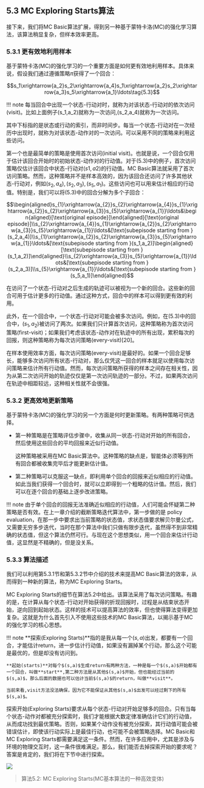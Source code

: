 ## 5.3 MC Exploring Starts算法

接下来，我们将MC Basic算法扩展，得到另一种基于蒙特卡洛(MC)的强化学习算法，该算法稍显复杂，但样本效率更高。

### 5.3.1 更有效地利用样本

基于蒙特卡洛(MC)的强化学习的一个重要方面是如何更有效地利用样本。具体来说，假设我们通过遵循策略$\pi$获得了一个回合：

$$s_1\xrightarrow{a_2}s_2\xrightarrow{a_4}s_1\xrightarrow{a_2}s_2\xrightarrow{a_3}s_5\xrightarrow{a_1}\ldots\tag{5.3}$$

!!! note
    每当回合中出现一个状态-行动对时，就称为对该状态-行动对的依次访问(visit)。比如上面例子(s_1,a_2)就称为一次访问,(s_2,a_4)就称为一次访问。

其中下标指的是状态或行动的索引，而非时间步。每当一个状态-行动对在一次经历中出现时，就称为对该状态-动作对的一次访问。可以采用不同的策略来利用这些访问。

第一个也是最简单的策略是使用首次访问(initial visit)。也就是说，一个回合仅用于估计该回合开始时的初始状态-动作对的行动值。对于$(5.3)$中的例子，首次访问策略仅估计该回合中状态-行动对$(s1, a2)$的行动值。MC Basic算法就采用了首次访问策略。然而，这种策略并不是样本高效的，因为该回合还访问了许多其他状态-行动对，例如$(s_2,a_4),(s_2,a_3),(s_5,a_1)$。这些访问也可以用来估计相应的行动值。特别是，我们可以将$(5.3)$中的回合分解为多个子回合：

$$\begin{aligned}s_{1}\xrightarrow{a_{2}}s_{2}\xrightarrow{a_{4}}s_{1}\xrightarrow{a_{2}}s_{2}\xrightarrow{a_{3}}s_{5}\xrightarrow{a_{1}}\ldots&\begin{aligned}[\text{original episode}]\end{aligned}[\text{original episode}]\\s_{2}\xrightarrow{a_{4}}s_{1}\xrightarrow{a_{2}}s_{2}\xrightarrow{a_{3}}s_{5}\xrightarrow{a_{1}}\ldots&[\text{subepisode starting from }(s_2,a_4)]\\s_{1}\xrightarrow{a_{2}}s_{2}\xrightarrow{a_{3}}s_{5}\xrightarrow{a_{1}}\ldots&[\text{subepisode starting from }(s_1,a_2)]\begin{aligned}[\text{subepisode starting from }(s_1,a_2)]\end{aligned}\\s_{2}\xrightarrow{a_{3}}s_{5}\xrightarrow{a_{1}}\ldots&[\text{subepisode starting from }(s_2,a_3)]\\s_{5}\xrightarrow{a_{1}}\ldots&[\text{subepisode starting from }(s_5,a_1)]\end{aligned}$$

在访问了一个状态-行动对之后生成的轨迹可以被视为一个新的回合。这些新的回合可用于估计更多的行动值。通过这种方式，回合中的样本可以得到更有效的利用。

此外，在一个回合中，一个状态-行动对可能会被多次访问。例如，在$(5.3)$中的回合中，$(s_1,a_2)$被访问了两次。如果我们只计算首次访问，这种策略称为首次访问策略(first-visit)；如果我们考虑该状态-动作对在轨迹中的所有出现，累积每次的回报，则这种策略称为每次访问策略(every-visit)[20]。

在样本使用效率方面，每次访问策略(every-visit)是最好的。如果一个回合足够长，能够多次访问所有状态-行动对，那么仅凭这一回合的样本就足以使用每次访问策略来估计所有行动值。然而，每次访问策略所获得的样本之间存在相关性，因为从第二次访问开始的轨迹仅仅是第一次访问轨迹的一部分。不过，如果两次访问在轨迹中相距较远，这种相关性就不会很强。

### 5.3.2 更高效地更新策略

基于蒙特卡洛(MC)的强化学习的另一个方面是何时更新策略。有两种策略可供选择。

- 第一种策略是在策略评估步骤中，收集从同一状态-行动对开始的所有回合，然后使用这些回合的平均回报来近似行动值。
  
  这种策略被采用在MC Basic算法中。这种策略的缺点是，智能体必须等到所有回合都被收集完毕后才能更新估计值。

- 第二种策略可以克服这一缺点，即利用单个回合的回报来近似相应的行动值。如此当我们获得一个回合时，就可以立即得到一个粗略的估计值。然后，我们可以在逐个回合的基础上逐步改进策略。

!!! note
    由于单个回合的回报无法准确近似相应的行动值，人们可能会怀疑第二种策略是否有效。在上一章介绍的截断策略迭代算法中，第一步做的是 policy evaluation，在那一步中要求出当前策略的状态值，求状态值要求解贝尔曼公式，又需要无穷多步迭代，当时在那个算法中我们只做有限步迭代，虽然得不到非常精确的状态值，但这个算法仍然可行。与现在这个思想类似，用一个回合来估计行动值，这显然是不精确的，但是没关系。



### 5.3.3 算法描述

我们可以利用第$5.3.1$节和第$5.3.2$节中介绍的技术来提高MC Basic算法的效率，从而得到一种新的算法，称为MC Exploring Starts。

MC Exploring Starts的细节在算法$5.2$中给出。该算法采用了每次访问策略。有趣的是，在计算从每个状态-行动对开始获得的折现回报时，过程是从结束状态开始，逆向回到起始状态。这样的技术可以提高算法的效率，但也使得算法变得更加复杂。这就是为什么首先引入不使用这些技术的MC Basic算法，以揭示基于MC的强化学习的核心思想。

!!! note
    **探索(Exploring Starts)**指的是我从每一个$(s,a)$出发，都要有一个回合，才能估计return，进一步估计行动值，如果没有漏掉某个行动，那么这个可能是最优的，但是却没有访问到。

    **起始(starts)**对每个$(s,a)$生成return有两种方法，一种是每一个$(s,a)$开始都有一个回合，叫做**start**,第二种方法是从其他$(s,a)$开始，但也能经过当前的$(s,a)$，那么后面的数据也可以估计当前$(s,a)$的return，叫做**visit**。
    
    当前来看,visit方法没法确保，因为它不能保证从其他$(s,a)$出发可以经过剩下的所有$(s,a)$。


探索开始(Exploring Starts)要求从每个状态-行动对开始足够多的回合。只有当每个状态-动作对都被充分探索时，我们才能根据大数定律准确估计它们的行动值，从而成功找到最优策略。否则，如果某个动作没有被充分探索，其行动值可能会被错误估计，即使该行动实际上是最佳行动，也可能不会被策略选择。MC Basic和MC Exploring Starts都需要满足这一条件。然而，在许多应用中，尤其是涉及与环境的物理交互时，这一条件很难满足。那么，我们能否去掉探索开始的要求呢？答案是肯定的，我们将在下节中进行探索。

 ![](../img/05/9.png)
 >算法$5.2$: MC Exploring Starts(MC基本算法的一种高效变体)
